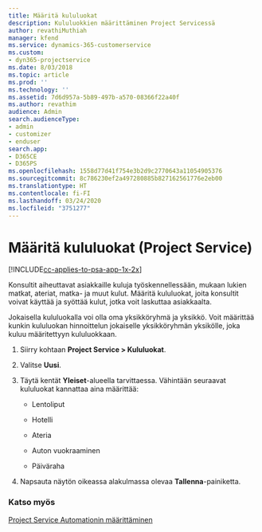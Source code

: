 ```yaml
---
title: Määritä kululuokat
description: Kululuokkien määrittäminen Project Servicessä
author: revathiMuthiah
manager: kfend
ms.service: dynamics-365-customerservice
ms.custom:
- dyn365-projectservice
ms.date: 8/03/2018
ms.topic: article
ms.prod: ''
ms.technology: ''
ms.assetid: 7d6d957a-5b89-497b-a570-08366f22a40f
ms.author: revathim
audience: Admin
search.audienceType:
- admin
- customizer
- enduser
search.app:
- D365CE
- D365PS
ms.openlocfilehash: 1558d77d41f754e3b2d9c2770643a11054905376
ms.sourcegitcommit: 8c786230ef2a497280885b827162561776e2eb00
ms.translationtype: HT
ms.contentlocale: fi-FI
ms.lasthandoff: 03/24/2020
ms.locfileid: "3751277"
---
```

# <a name="configure-expense-categories-project-service"></a>Määritä kululuokat (Project Service)

[!INCLUDE[cc-applies-to-psa-app-1x-2x](../includes/cc-applies-to-psa-app-1x-2x.md)]

Konsultit aiheuttavat asiakkaille kuluja työskennellessään, mukaan lukien matkat, ateriat, matka- ja muut kulut. Määritä kululuokat, joita konsultit voivat käyttää ja syöttää kulut, jotka voit laskuttaa asiakkaalta.  
  
Jokaisella kululuokalla voi olla oma yksikköryhmä ja yksikkö. Voit määrittää kunkin kululuokan hinnoittelun jokaiselle yksikköryhmän yksikölle, joka kuluu määritettyyn kululuokkaan.  
  
1.  Siirry kohtaan **Project Service > Kululuokat**.  
  
2.  Valitse **Uusi**.  
  
3.  Täytä kentät **Yleiset**-alueella tarvittaessa. Vähintään seuraavat kululuokat kannattaa aina määrittää:  
  
    -   Lentoliput  
  
    -   Hotelli  
  
    -   Ateria  
  
    -   Auton vuokraaminen  
  
    -   Päiväraha  
  
4.  Napsauta näytön oikeassa alakulmassa olevaa **Tallenna**-painiketta.  
  
### <a name="see-also"></a>Katso myös  
 [Project Service Automationin määrittäminen](../project-service/configure.md)
